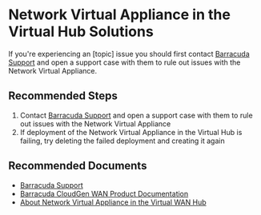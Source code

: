 <properties
  pagetitle="page Title=&quot;Network Virtual Appliance in the Virtual Hub Solutions&quot;"
  service="microsoft.network"
  resource="virtualwans"
  ms.author="scottnap"
  selfhelptype="Generic"
  supporttopicids="32743819,32743820,32743821,32743822,32743823,32743824,32743825,32743826,32743827"
  productpesids="16572"
  cloudenvironments="public,fairfax"
  articleid="8c71b6a6-b36b-4fbd-89c1-96153219cee8"
  ownershipid="CloudNet_VirtualWAN" />

# Network Virtual Appliance in the Virtual Hub Solutions

If you're experiencing an [topic] issue you should first contact [Barracuda Support](https://www.barracuda.com/support/) and open a support case with them to rule out issues with the Network Virtual Appliance.

## **Recommended Steps**

1. Contact [Barracuda Support](https://www.barracuda.com/support/) and open a support case with them to rule out issues with the Network Virtual Appliance
2. If deployment of the Network Virtual Appliance in the Virtual Hub is failing, try deleting the failed deployment and creating it again

## **Recommended Documents**

* [Barracuda Support](https://www.barracuda.com/support/)
* [Barracuda CloudGen WAN Product Documentation](https://campus.barracuda.com/product/cloudgenwan/doc/91980633/overview/)
* [About Network Virtual Appliance in the Virtual WAN Hub](https://docs.microsoft.com/azure/virtual-wan/about-nva-hub)
